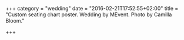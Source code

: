 +++
category = "wedding"
date = "2016-02-21T17:52:55+02:00"
title = "Custom seating chart poster. Wedding by MEvent. Photo by Camilla Bloom."

+++